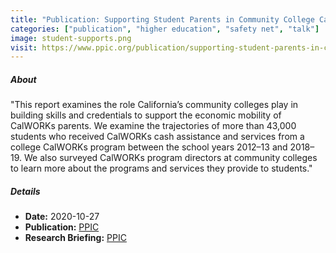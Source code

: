 ```yaml
---
title: "Publication: Supporting Student Parents in Community College CalWORKs Programs"
categories: ["publication", "higher education", "safety net", "talk"]
image: student-supports.png
visit: https://www.ppic.org/publication/supporting-student-parents-in-community-college-calworks-programs/
---
```


##### About

"This report examines the role California’s community colleges play in building
skills and credentials to support the economic mobility of CalWORKs parents. We
examine the trajectories of more than 43,000 students who received CalWORKs
cash assistance and services from a college CalWORKs program between the
school years 2012–13 and 2018–19. We also surveyed CalWORKs program
directors at community colleges to learn more about the programs and services
they provide to students."

##### Details

- **Date:** 2020-10-27
- **Publication:** [PPIC](https://www.ppic.org/wp-content/uploads/supporting-student-parents-in-community-college-calworks-programs-october-2020.pdf)
- **Research Briefing:** [PPIC](https://www.ppic.org/event/supporting-student-parents-in-community-college-calworks-programs/)
